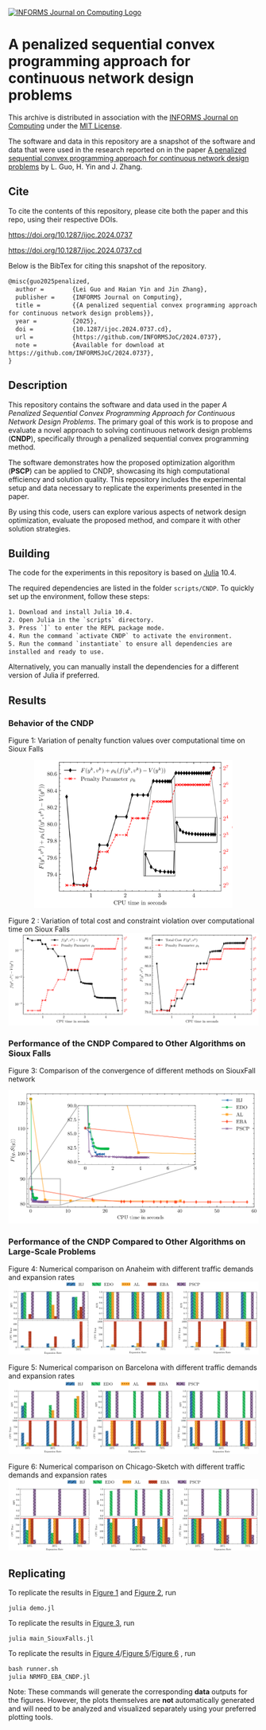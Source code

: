 [![INFORMS Journal on Computing Logo](https://INFORMSJoC.github.io/logos/INFORMS_Journal_on_Computing_Header.jpg)](https://pubsonline.informs.org/journal/ijoc)

# A penalized sequential convex programming approach for continuous network design problems

This archive is distributed in association with the [INFORMS Journal on
Computing](https://pubsonline.informs.org/journal/ijoc) under the [MIT License](LICENSE).

The software and data in this repository are a snapshot of the software and data
that were used in the research reported on in the paper 
[A penalized sequential convex programming approach for continuous network design problems](https://doi.org/10.1287/ijoc.2024.0737) by L. Guo, H. Yin and J. Zhang. 


## Cite

To cite the contents of this repository, please cite both the paper and this repo, using their respective DOIs.

https://doi.org/10.1287/ijoc.2024.0737

https://doi.org/10.1287/ijoc.2024.0737.cd

Below is the BibTex for citing this snapshot of the repository.

```
@misc{guo2025penalized,
  author =        {Lei Guo and Haian Yin and Jin Zhang},
  publisher =     {INFORMS Journal on Computing},
  title =         {{A penalized sequential convex programming approach for continuous network design problems}},
  year =          {2025},
  doi =           {10.1287/ijoc.2024.0737.cd},
  url =           {https://github.com/INFORMSJoC/2024.0737},
  note =          {Available for download at https://github.com/INFORMSJoC/2024.0737},
}  
```

## Description

This repository contains the software and data used in the paper *A Penalized Sequential Convex Programming Approach for Continuous Network Design Problems*. The primary goal of this work is to propose and evaluate a novel approach to solving continuous network design problems (**CNDP**), specifically through a penalized sequential convex programming method.

The software demonstrates how the proposed optimization algorithm (**PSCP**) can be applied to CNDP, showcasing its high computational efficiency and solution quality. This repository includes the experimental setup and data necessary to replicate the experiments presented in the paper.

By using this code, users can explore various aspects of network design optimization, evaluate the proposed method, and compare it with other solution strategies.

## Building

The code for the experiments in this repository is based on [Julia](https://github.com/JuliaLang/julia) 10.4.

The required dependencies are listed in the folder `scripts/CNDP`. To quickly set up the environment, follow these steps:

```
1. Download and install Julia 10.4.
2. Open Julia in the `scripts` directory.
3. Press `]` to enter the REPL package mode.
4. Run the command `activate CNDP` to activate the environment.
5. Run the command `instantiate` to ensure all dependencies are installed and ready to use.
```

Alternatively, you can manually install the dependencies for a different version of Julia if preferred.


## Results

### Behavior of the CNDP

Figure 1: Variation of penalty function values over computational time on Sioux Falls

<p align = "center">    
<img  src="results/Figure1.png" alt="Figure 1" width="400" />
</p>

Figure 2 : Variation of total cost and constraint violation over computational time on Sioux Falls
![Figure 2](results/Figure2.png)

### Performance of the CNDP Compared to Other Algorithms on Sioux Falls

Figure 3: Comparison of the convergence of different methods on SiouxFall network
<p align = "center">    
<img  src="results/Figure3.png" alt="Figure 3" width="600" />
</p>

### Performance of the CNDP Compared to Other Algorithms on Large-Scale Problems

Figure 4: Numerical comparison on Anaheim with different traffic demands and expansion rates
![Figure 4](results/Figure4.png)

Figure 5: Numerical comparison on Barcelona with different traffic demands and expansion rates
![Figure 5](results/Figure5.png)

Figure 6: Numerical comparison on Chicago-Sketch with different traffic demands and expansion rates
![Figure 6](results/Figure6.png)


## Replicating

To replicate the results in [Figure 1](results/Figure1) and [Figure 2](results/Figure2), run 

```
julia demo.jl
```

To replicate the results in [Figure 3](results/Figure3), run 

```
julia main_SiouxFalls.jl
```

To replicate the results in [Figure 4](results/Figure4)/[Figure 5](results/Figure5)/[Figure 6](results/Figure6) , run 

```
bash runner.sh
julia NRMFD_EBA_CNDP.jl
```

Note: These commands will generate the corresponding **data** outputs for the figures. However, the plots themselves are **not** automatically generated and will need to be analyzed and visualized separately using your preferred plotting tools.